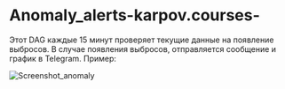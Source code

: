 # Anomaly_alerts-karpov.courses-

Этот DAG каждые 15 минут проверяет текущие данные на появление выбросов.
В случае появления выбросов, отправляется сообщение и график в Telegram.
Пример:

![Screenshot_anomaly](https://user-images.githubusercontent.com/122218714/211324514-10a4c722-8f91-4a3f-a166-5e67669db114.png)
